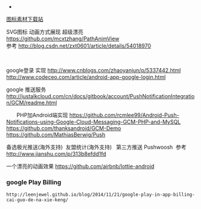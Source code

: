 # 
-
[图标素材下载站](http://www.iconfont.cn/)

SVG图标  动画方式展现 超级漂亮   https://github.com/mcxtzhang/PathAnimView   
                        参考   http://blog.csdn.net/zxt0601/article/details/54018970
                        
                       
                        
google登录 实现  http://www.cnblogs.com/zhaoyanjun/p/5337442.html
                http://www.codeceo.com/article/android-app-google-login.html
                
                
google 推送服务  http://justalkcloud.com/cn/docs/gitbook/account/PushNotificationIntegration/GCM/readme.html

        PHP加Android端实现 https://github.com/rcmlee99/Android-Push-Notifications-using-Google-Cloud-Messaging-GCM-PHP-and-MySQL
                          https://github.com/thanksandroid/GCM-Demo
                          https://github.com/MathiasBerwig/Push
                          
                          
备选极光推送(海外支持)  友盟统计(海外支持)  
第三方推送 Pushwoosh  参考  http://www.jianshu.com/p/313b8efdd1fd

一个漂亮的动画效果  https://github.com/airbnb/lottie-android
       
### google Play Billing 
    http://leenjewel.github.io/blog/2014/11/21/google-play-in-app-billing-cai-guo-de-na-xie-keng/
